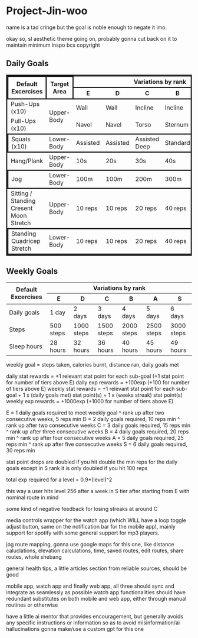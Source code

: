 # Project-Jin-woo

name is a tad cringe but the goal is noble enough to negate it imo.

okay so, sl aesthetic theme going on, probably gonna cut back on it to maintain minimum inspo bcs copyright

## Daily Goals

<table style="border: solid;">
  <thead>
    <tr>
      <th rowspan="2" style="border: solid;">Default Excercises</th>
      <th rowspan="2" style="border: solid;">Target Area</th>
      <th colspan="6" style="text-align: center;">Variations by rank</th>
      <th rowspan="2" style="border: solid;">Relevant stat</th>
    </tr>
    <tr style="border: solid;">
    <th>E</th>
    <th>D</th>
    <th>C</th>
    <th>B</th>
    <th>A</th>
    <th>S</th>
    </tr>
  </thead>
  <thead></thead>
  <tbody>
    <tr >
      <td>Push-Ups (x10)</td>
      <td rowspan="2">Upper-Body</td>
      <td>Wall</td>
      <td>Wall</td>
      <td>Incline</td>
      <td>Incline</td>
      <td>Knee</td>
      <td>Full</td>
      <td>Strength</td>
    </tr>
    <tr>
      <td>Pull-Ups (x10)</td>
      <td>Navel</td>
      <td>Navel</td>
      <td>Torso</td>
      <td>Sternum</td>
      <td>Assisted</td>
      <td>Full</td>
      <td>Strength</td>
    </tr>
    <tr style="border: solid;">
      <td>Squats (x10)</td>
      <td>Lower-Body</td>
      <td>Assisted</td>
      <td>Assisted</td>
      <td>Assisted Deep</td>
      <td>Standard</td>
      <td>Standard</td>
      <td>Deep</td>
      <td>Strength</td>
    </tr>
    <tr >
      <td>Hang/Plank</td>
      <td>Upper-Body</td>
      <td>10s</td>
      <td>20s</td>
      <td>30s</td>
      <td>40s</td>
      <td>50s</td>
      <td>60s</td>
      <td>Stamina</td>
    </tr>
    <tr style="border: solid;">
      <td>Jog</td>
      <td>Lower-Body</td>
      <td>100m</td>
      <td>100m</td>
      <td>200m</td>
      <td>300m</td>
      <td>400m</td>
      <td>500m</td>
      <td>Stamina</td>
    </tr>
    <tr>
      <td>
        Sitting / Standing <br />
        Cresent Moon Stretch
      </td>
      <td>Upper-Body</td>
      <td>10 reps</td>
      <td>10 reps</td>
      <td>20 reps</td>
      <td>40 reps</td>
      <td>60 reps</td>
      <td>60 reps</td>
      <td>Flexibility</td>
    </tr>
    <tr style="border: solid;">
      <td>
        Standing <br />
        Quadricep Stretch
      </td>
      <td>Lower-Body</td>
      <td>10 reps</td>
      <td>10 reps</td>
      <td>20 reps</td>
      <td>40 reps</td>
      <td>60 reps</td>
      <td>60 reps</td>
      <td>Flexibility</td>
    </tr>
  </tbody>
</table>

## Weekly Goals

<table>
  <thead>
    <tr>
      <th rowspan="2">Default Excercises</th>
      <th colspan="6">Variations by rank</th>
    </tr>
    <tr>
      <th>E</th>
      <th>D</th>
      <th>C</th>
      <th>B</th>
      <th>A</th>
      <th>S</th>
    </tr>
  </thead>
  <tbody>
    <tr>
      <td>Daily goals</td>
      <td>1 day</td>
      <td>2 days</td>
      <td>3 days</td>
      <td>4 days</td>
      <td>5 days</td>
      <td>6 days</td>
    </tr>
    <tr>
      <td>Steps</td>
      <td>500 steps</td>
      <td>1000 steps</td>
      <td>1500 steps</td>
      <td>2000 steps</td>
      <td>2500 steps</td>
      <td>3000 steps</td>
    </tr>
    <tr>
      <td>Sleep hours</td>
      <td>28 hours</td>
      <td>32 hours</td>
      <td>36 hours</td>
      <td>40 hours</td>
      <td>45 hours</td>
      <td>49 hours</td>
    </tr>
  </tbody>
</table>
weekly goal = steps taken, calories burnt, distance ran, daily goals met

daily stat rewards = +1 relevant stat point for each sub-goal (+1 stat point for number of tiers above E)
daily exp rewards = +100exp (+100 for number of tiers above E)
weekly stat rewards = +1 relevant stat point for each sub-goal + 1 x (daily goals met) stat point(s) + 1 x (weeks streak) stat point(s)
weekly exp rewards = +1000exp (+1000 for number of tiers above E)

E = 1 daily goals required to meet weekly goal
^ rank up after two consecutive weeks, 5 reps min
D = 2 daily goals required, 10 reps min
^ rank up after two consecutive weeks
C = 3 daily goals required, 15 reps min
^ rank up after three consecutive weeks
B = 4 daily goals required, 20 reps min
^ rank up after four consecutive weeks
A = 5 daily goals required, 25 reps min
^ rank up after five consecutive weeks
S = 6 daily goals required, 30 reps min

stat point drops are doubled if you hit double the min reps for the daily goals
except in S rank it is only doubled if you hit 100 reps

total exp required for a level = 0.9\*(level)^2

this way a user hits level 256 after a week in S tier after starting from E with nominal route in mind

some kind of negative feedback for losing streaks at around C

media controls wrapper for the watch app (which WILL have a loop toggle adjust button, same on the notification bar for the mobile app), mainly support for spotify with some general support for mp3 players.

jog route mapping, gonna use google maps for this one, like distance caluclations, elevation calculations, time, saved routes, edit routes, share routes, whole shebang

general health tips, a little articles section from reliable sources, should be good

mobile app, watch app and finally web app, all three should sync and integrate as seamlessly as possible
watch app functionalities should have redundant substitutes on both mobile and web app, either through manual routines or otherwise

have a little ai mentor that provides encouragement, but generally avoids any specific instructions or information so as to avoid misinformation/ai hallucinations
gonna make/use a custom gpt for this one
